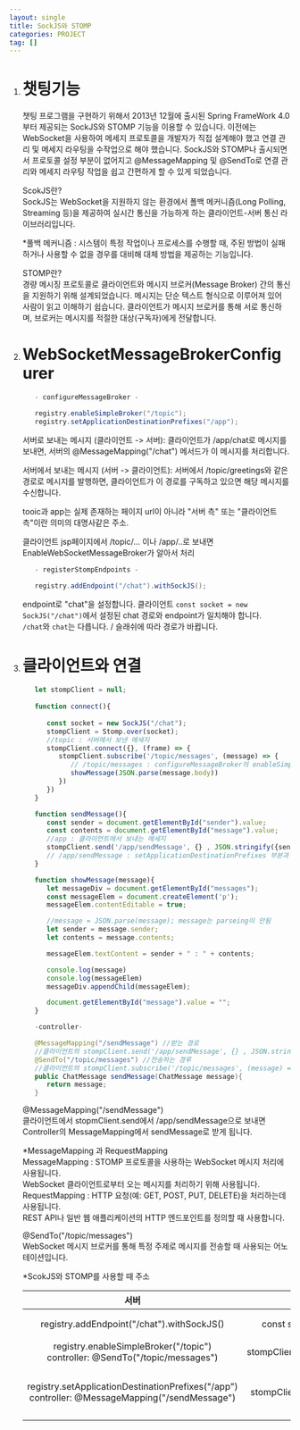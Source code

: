 ```yaml
---
layout: single
title: SockJS와 STOMP
categories: PROJECT
tag: []
---
```


1. # 챗팅기능
   챗팅 프로그램을 구현하기 위해서 2013년 12월에 출시된 Spring FrameWork 4.0부터 제공되는 SockJS와 STOMP 기능을 이용할 수 있습니다. 이전에는 WebSocket을 사용하여 메세지 프로토콜을 개발자가 직접 설계해야 했고 연결 관리 및 메세지 라우팅을 수작업으로 해야 했습니다. SockJS와 STOMP나 출시되면서 프로토콜 설정 부분이 없어지고 @MessageMapping 및 @SendTo로 연결 관리와 메세지 라우팅 작업을 쉽고 간편하게  할 수 있게 되었습니다.   

   ScokJS란?   
   SockJS는 WebSocket을 지원하지 않는 환경에서 폴백 메커니즘(Long Polling, Streaming 등)을 제공하여 실시간 통신을 가능하게 하는 클라이언트-서버 통신 라이브러리입니다.   

   *풀백 메커니즘 : 시스템이 특정 작업이나 프로세스를 수행할 때, 주된 방법이 실패하거나 사용할 수 없을 경우를 대비해 대체 방법을 제공하는 기능입니다.   

   STOMP란?   
   경량 메시징 프로토콜로 클라이언트와 메시지 브로커(Message Broker) 간의 통신을 지원하기 위해 설계되었습니다. 메시지는 단순 텍스트 형식으로 이루어져 있어 사람이 읽고 이해하기 쉽습니다. 클라이언트가 메시지 브로커를 통해 서로 통신하며, 브로커는 메시지를 적절한 대상(구독자)에게 전달합니다.

1. # WebSocketMessageBrokerConfigurer

   ```java
      - configureMessageBroker -

      registry.enableSimpleBroker("/topic");
      registry.setApplicationDestinationPrefixes("/app");
   ```
   서버로 보내는 메시지 (클라이언트 -> 서버):
   클라이언트가 /app/chat로 메시지를 보내면, 서버의 @MessageMapping("/chat") 메서드가 이 메시지를 처리합니다.

   서버에서 보내는 메시지 (서버 -> 클라이언트):
   서버에서 /topic/greetings와 같은 경로로 메시지를 발행하면, 클라이언트가 이 경로를 구독하고 있으면 해당 메시지를 수신합니다.
       
   tooic과 app는 실제 존재하는 페이지 url이 아니라 "서버 측" 또는 "클라이언트 측"이란 의미의 대명사같은 주소.

   클라이언트 jsp페이지에서 /topic/... 이나 /app/..로 보내면 EnableWebSocketMessageBroker가 알아서 처리

   ```java
      - registerStompEndpoints -

      registry.addEndpoint("/chat").withSockJS();
   ```   
   endpoint로 "chat"을 설정합니다. 클라이언트 `const socket = new SockJS("/chat")`에서 설정된 chat 경로와 endpoint가 일치해야 합니다.   
   `/chat`와 `chat`는 다릅니다. / 슬래쉬에 따라 경로가 바뀝니다.   

1. # 클라이언트와 연결   

   ```javascript
      let stompClient = null;
     
      function connect(){
         
         const socket = new SockJS("/chat");
         stompClient = Stomp.over(socket);
         //topic : 서버에서 보낸 메세지
         stompClient.connect({}, (frame) => {
            stompClient.subscribe('/topic/messages', (message) => { 
               // /topic/messages : configureMessageBroker의 enableSimpleBroker 부분과 일치
               showMessage(JSON.parse(message.body))
            })
         })
      }

      function sendMessage(){
         const sender = document.getElementById("sender").value;
         const contents = document.getElementById("message").value;
         //app : 클라이언트에서 보내는 메세지
         stompClient.send('/app/sendMessage', {} , JSON.stringify({sender, contents}));
         // /app/sendMessage : setApplicationDestinationPrefixes 부분과 일치
      }

      function showMessage(message){
         let messageDiv = document.getElementById("messages");
         const messageElem = document.createElement('p');
         messageElem.contentEditable = true;

         //message = JSON.parse(message); message는 parseing이 안됨
         let sender = message.sender;
         let contents = message.contents;

         messageElem.textContent = sender + " : " + contents;

         console.log(message)
         console.log(messageElem)
         messageDiv.appendChild(messageElem);

         document.getElementById("message").value = "";
      }
   ```   

   ```java
      -controller-   

      @MessageMapping("/sendMessage") //받는 경로
      //클라이언트의 stompClient.send('/app/sendMessage', {} , JSON.stringify({... 부분과 일치
      @SendTo("/topic/messages") //전송하는 경루
      //클라이언트의 stompClient.subscribe('/topic/messages', (message) => {... 부분과 일치
      public ChatMessage sendMessage(ChatMessage message){
         return message;
      }
   ```   
   @MessageMapping("/sendMessage")   
   클라이언트에서 stopmClient.send에서 /app/sendMessage으로 보내면 Controller의 MessageMapping에서 sendMessage로 받게 됩니다.    
   
   *MessageMapping 과 RequestMapping   
   MessageMapping : STOMP 프로토콜을 사용하는 WebSocket 메시지 처리에 사용됩니다.   
   WebSocket 클라이언트로부터 오는 메시지를 처리하기 위해 사용됩니다.   
   RequestMapping : HTTP 요청(예: GET, POST, PUT, DELETE)을 처리하는데 사용됩니다.   
   REST API나 일반 웹 애플리케이션의 HTTP 엔드포인트를 정의할 때 사용합니다.   
   
   @SendTo("/topic/messages")    
   WebSocket 메시지 브로커를 통해 특정 주제로 메시지를 전송할 때 사용되는 어노테이션입니다.   

   *ScokJS와 STOMP를 사용할 때 주소   

      |                    서버        |        클라이언트        |          설명         |
      |:------------------------------:|:-----------------------:|:---------------------:|
      | registry.addEndpoint("/chat").withSockJS() |  const socket = new SockJS("/chat") | chat은 가상의 주소 |
      | registry.enableSimpleBroker("/topic") <br> controller: @SendTo("/topic/messages") | stompClient.subscribe('/topic/messages',... | 실제 주소 |
      | registry.setApplicationDestinationPrefixes("/app") <br> controller:  @MessageMapping("/sendMessage") | stompClient.send('/app/sendMessage', ... | Controller에 입력되는 실제 주소 |
   


 


